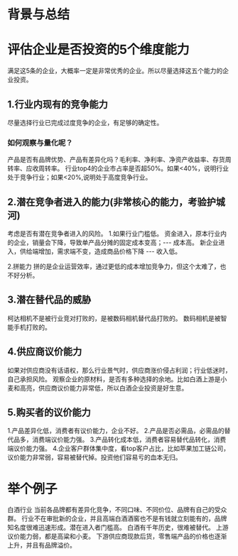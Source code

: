 # 背景与总结


# 评估企业是否投资的5个维度能力
满足这5条的企业，大概率一定是非常优秀的企业。所以尽量选择这五个能力的企业投资。

## 1.行业内现有的竞争能力
尽量选择行业已完成过度竞争的企业，有足够的确定性。
### 如何观察与量化呢？
产品是否有品牌优势、产品有差异化吗？毛利率、净利率、净资产收益率、存货周转率、应收周转率。
行业top4的企业市占率是否超50%。如果<40%，说明行业处于竞争行业；如果<20%,说明处于高度竞争行业。

## 2.潜在竞争者进入的能力(非常核心的能力，考验护城河)
考虑是否有潜在竞争者进入的风险。
1.如果行业门槛低。
资金进入，原本行业内的企业，销量会下降，导致单产品分摊的固定成本变高；--- 成本高。
新企业进入，供给端增加，需求端不变，造成商品价格下降 --- 收入低。

2.拼能力
拼的是企业运营效率，通过更低的成本增加竞争力，但这个太难了，也不好分析。

## 3.潜在替代品的威胁
柯达相机不是被行业竞对打败的，是被数码相机替代品打败的。
数码相机是被智能手机打败的。

## 4.供应商议价能力
如果对供应商没有话语权，那么行业景气时，供应商涨价侵占利润；行业低迷时，自己承担风险。
观察企业的原材料，是否有多种选择的余地。比如白酒上游是小麦和高亮，供应商议价能力非常低，所以白酒企业投资是好生意。

## 5.购买者的议价能力

1.产品差异化低，消费者有议价能力，企业不好。
2.产品是否必需品，必需品的替代品多，消费端议价能力强。
3.产品转化成本低，消费者容易替代品转化，消费端议价能力强。
4.企业客户群体集中度，看top客户占比，比如苹果加工链公司，议价能力非常弱，容易被替代掉。投资他们容易亏的血本无归。

# 举个例子
白酒行业
当前各品牌都有差异化竞争，不同口味、不同价位、品牌有自己的受众群。
行业不在审批新的企业，并且高端白酒酒窖也不是有钱就立刻能有的，品牌知名度很难迅速形成。潜在进入者门槛高。
白酒有千年历史，很难被替代。
上游议价能力弱，都是高粱和小麦。
下游供应商现款后货，零售端产品的价格也逐渐上升，并且有品牌溢价。